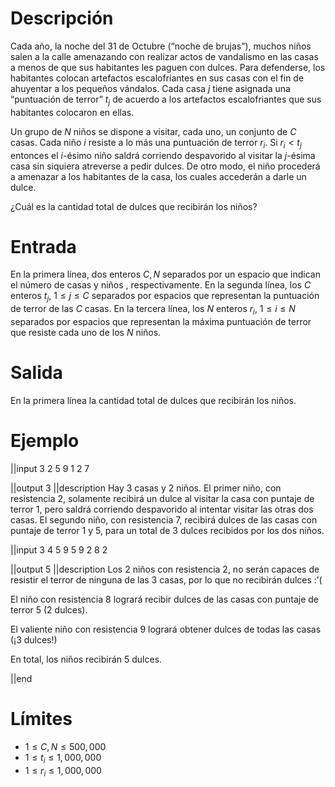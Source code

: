 # Descripción
Cada año, la noche del 31 de Octubre (“noche de brujas”), muchos niños salen a la calle amenazando con realizar actos de vandalismo en las casas a menos de que sus habitantes les paguen con dulces. Para defenderse, los habitantes colocan artefactos escalofriantes en sus casas con el fin de ahuyentar a los pequeños vándalos. Cada casa $j$ tiene asignada una “puntuación de terror” $t_j$ de acuerdo a los artefactos escalofriantes que sus habitantes colocaron en ellas. 

Un grupo de $N$ niños se dispone a visitar, cada uno, un conjunto de $C$ casas. Cada niño $i$ resiste a lo más una puntuación de terror $r_i$. Si $r_i \lt t_j$ entonces el $i$-ésimo niño saldrá corriendo despavorido al visitar la $j$-ésima casa sin siquiera atreverse a pedir dulces. De otro modo, el niño procederá a amenazar a los habitantes de la casa, los cuales accederán a darle un dulce. 

¿Cuál es la cantidad total de dulces que recibirán los niños?



# Entrada
En la primera línea, dos enteros $C, N$ separados por un espacio que indican el número de casas y niños , respectivamente.
En la segunda línea, los $C$ enteros $t_j$, $1 \le j \le C$ separados por espacios que representan la puntuación de terror de las $C$ casas.
En la tercera línea,  los $N$ enteros $r_i$, $1 \le i \le N$ separados por espacios que representan la máxima puntuación de terror que resiste cada uno de los $N$ niños.



# Salida
En la primera línea la cantidad total de dulces que recibirán los niños.

# Ejemplo

||input
3 2
5 9 1
2 7

||output
3
||description
Hay 3 casas y 2 niños. El primer niño, con resistencia 2, solamente recibirá un dulce al visitar la casa con puntaje de terror 1, pero saldrá corriendo despavorido al intentar visitar las otras dos casas. El segundo niño, con resistencia 7, recibirá dulces de las casas con puntaje de terror 1 y 5, para un total de 3 dulces recibidos por los dos niños.

||input
3 4
5 9 5
9 2 8 2

||output
5
||description
Los 2 niños con resistencia 2, no serán capaces de resistir el terror de ninguna de las 3 casas, por lo que no recibirán dulces :’( 

El niño con resistencia 8 logrará recibir dulces de las casas con puntaje de terror 5 (2 dulces).

El valiente niño con resistencia 9 logrará obtener dulces de todas las casas (¡3 dulces!)

En total, los niños recibirán 5 dulces.

||end

# Límites
* $1 \le C, N \le 500,000$
* $1 \le t_i \le 1,000,000$
* $1 \le r_i \le 1,000,000$


